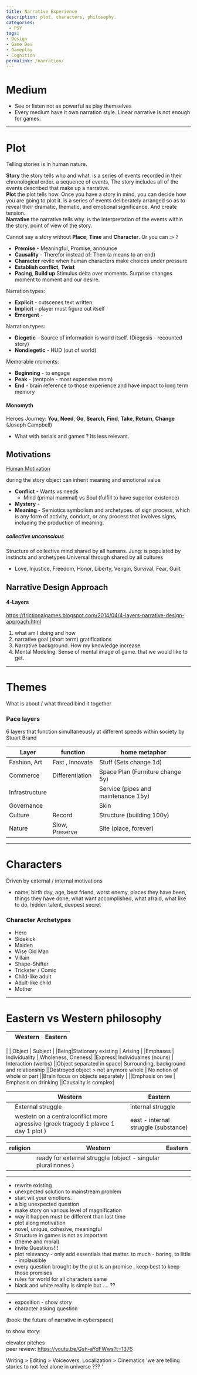 ```yaml
---
title: Narrative Experience
description: plot, characters, philosophy.
categories:
 - PSY
tags:
- Design
- Game Dev
- Gameplay
- Cognition
permalink: /narration/
---
```





# Medium
- See or listen not as powerful as play themselves
- Every medium have it own narration style. Linear narrative is not enough for games.  

---


#  Plot
Telling stories is in human nature.

**Story** the story tells who and what. is a series of events recorded in their chronological order. a sequence of events,  The story includes all of the events described that make up a narrative.  
**Plot** the plot tells how. Once you have a story in mind, you can decide how you are going to plot it. is a series of events deliberately arranged so as to reveal their dramatic, thematic, and emotional significance. And create tension.  
**Narrative** the narrative tells why.  is the interpretation of the events within the story. point of view of the story.

Cannot say a story without **Place**, **Time** and **Character**. Or you can :> ?
- **Premise** -  Meaningful, Promise, announce
- **Causality** -  Therefor instead of: Then  (a means to an end)
- **Character** revile when human characters make choices under pressure
-  **Establish conflict**, **Twist**
- **Pacing**, **Build up** Stimulus delta over moments. Surprise changes moment to moment and our desire.


Narration types:  
- **Explicit** - cutscenes text written
- **Implicit** - player must figure out itself
- **Emergent** -

Narration types:  
- **Diegetic** - Source of information is world itself. (Diegesis - recounted story)
- **Nondiegetic** - HUD (out of world)






Memorable moments:
- **Beginning** - to engage   
- **Peak** -  (tentpole - most expensive mom)  
- **End** - brain reference to those experience and have impact to long term memory    



#### Monomyth
  Heroes Journey: **You**, **Need**, **Go**, **Search**, **Find**, **Take**, **Return**, **Change**  (Joseph Campbell)
  - What with serials and games ? Its less relevant.



##  Motivations

[Human Motivation](/motivation/)  

during the story object can inherit meaning and emotional value

- **Conflict** - Wants vs needs
   - Mind (primal mammal) vs Soul (fulfill to have superior existence)
- **Mystery** -
- **Meaning** - Semiotics symbolism and archetypes. of sign process, which is any form of activity, conduct, or any process that involves signs, including the production of meaning.

#####  collective unconscious
Structure of collective mind shared by all humans. Jung: is populated by instincts and archetypes
Universal through shared by all cultures  
- Love, Injustice, Freedom, Honor, Liberty, Vengin, Survival, Fear, Guilt


## Narrative Design Approach

#### 4-Layers
https://frictionalgames.blogspot.com/2014/04/4-layers-narrative-design-approach.html
1. what am I doing and how
2. narrative goal (short term) gratifications
3. Narrative background. How my knowledge increase
4. Mental Modeling. Sense of mental image of game. that we would like to get.

---
# Themes
What is about / what thread bind it together





### Pace layers
6 layers that function simultaneously at different speeds within society by Stuart Brand   


|Layer | function | home metaphor |
| - | - | - |
Fashion, Art | Fast , Innovate | Stuff (Sets change 1d)
Commerce | Differentiation | Space Plan (Furniture change 5y)
Infrastructure | | Service (pipes and maintenance 15y)
Governance | | Skin
Culture | Record | Structure (building 100y)
Nature | Slow, Preserve | Site (place, forever)



---


# Characters
Driven by external / internal motivations

- name, birth day, age, best friend, worst enemy, places they have been, things they have done,  what want accomplished, what afraid, what like to do, hidden talent, deepest secret

### Character Archetypes
- Hero
- Sidekick
- Maiden
- Wise Old Man
- Villain
- Shape-Shifter
- Trickster / Comic
- Child-like adult
- Adult-like child
- Mother


---

# Eastern vs Western philosophy


||Western |Eastern |
|---|---|---|

| | Object | Subject |
|Being|Stationary existing | Arising |
|Emphases | Individuality | Wholeness, Oneness|
|Express| Individualnes (nouns) | Interaction (werbs)
||Object separated in space| Surrounding, background and relationship
||Destroyed object > not anymore whole | No notion of whole or part
||Brain focus on objects separately |
||Emphasis on tee | Emphasis on drinking
||Causality is complex|



||Western |Eastern |
|---|---|---|
||External struggle | internal struggle
||westetn on a centralconflict more agressive (greek tragedy 1 plavce 1 day 1 plot )|east - internal struggle (substance)

|religion|Western|Eastern|
|---|---|---|
|| ready for external struggle (object - singular plural nones )


---



- rewrite existing
- unexpected solution to mainstream problem
- start wit your emotions.
- a big unexpected question
- make story on various level of magnification   
- way it happen must be different than last time
- plot along motivation  
- novel, unique, cohesive, meaningful  
- Structure in games is not as important  
- (theme and moral)
- Invite Questions!!!
- plot relevancy - only add essentials that matter. to much - boring, to little - implausible
- every question brought by the plot is an promise , keep best to keep those promises
- rules for world for all characters same
- black and white reality is simple but .... ??


---


- exposition - show story
- character asking question  













(book: the future of narrative in cyberspace)


to show story:

elevator pitches  
peer review:  https://youtu.be/Gsh-aYdFWws?t=1376


Writing > Editing > Voiceovers, Localization > Cinematics
'we are telling stories to not feel alone in universe ??? '
